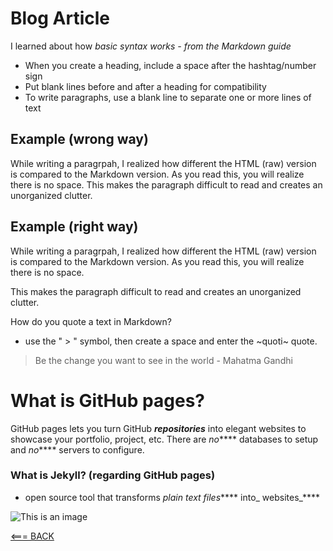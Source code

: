 # Blog Article

I learned about how _basic syntax works - from the Markdown guide_
  - When you create a heading, include a space after the hashtag/number sign 
  - Put blank lines before and after a heading for compatibility 
  - To write paragraphs, use a blank line to separate one or more lines of text
## Example (wrong way)

  While writing a paragrpah, I realized how different the HTML (raw) version is compared to the Markdown version. As you read this, you will realize there is no space. This makes the paragraph difficult to read and creates an unorganized clutter. 

## Example (right way)

 While writing a paragrpah, I realized how different the HTML (raw) version is compared to the Markdown version. As you read this, you will realize there is no space. 
 
 This makes the paragraph difficult to read and creates an unorganized clutter. 
 
 How do you quote a text in Markdown?
 
 - use the " > " symbol, then create a space and enter the ~quoti~ quote.  
 
 > Be the change you want to see in the world - Mahatma Gandhi 

# What is GitHub pages? 

GitHub pages lets you turn GitHub **_repositories_** into elegant websites to showcase your portfolio, project, etc.
There are _no_**** databases to setup and _no_**** servers to configure. 

### What is Jekyll? (regarding GitHub pages)

- open source tool that transforms _plain text files_**** into_ websites_**** 

![This is an image](https://jekyllrb.com/img/jekyll-og.png)


[<=== BACK](README.md)

  
